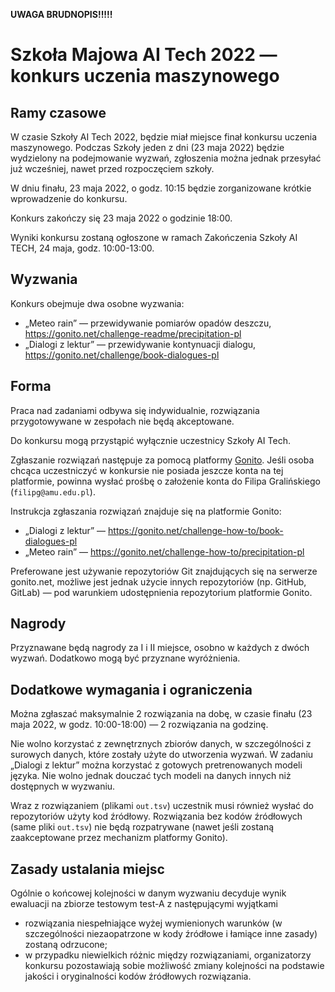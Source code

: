 

**UWAGA BRUDNOPIS!!!!!**

Szkoła Majowa AI Tech 2022 — konkurs uczenia maszynowego
========================================================

## Ramy czasowe

W czasie Szkoły AI Tech 2022, będzie miał miejsce finał konkursu
uczenia maszynowego. Podczas Szkoły jeden z dni (23 maja 2022) będzie wydzielony na
podejmowanie wyzwań, zgłoszenia można jednak przesyłać już wcześniej,
nawet przed rozpoczęciem szkoły.

W dniu finału, 23 maja 2022, o godz. 10:15 będzie zorganizowane
krótkie wprowadzenie do konkursu.

Konkurs zakończy się 23 maja 2022 o godzinie 18:00.

Wyniki konkursu zostaną ogłoszone w ramach Zakończenia Szkoły AI TECH,
24 maja, godz. 10:00-13:00.

## Wyzwania

Konkurs obejmuje dwa osobne wyzwania:

* „Meteo rain” — przewidywanie pomiarów opadów deszczu, https://gonito.net/challenge-readme/precipitation-pl
* „Dialogi z lektur” — przewidywanie kontynuacji dialogu, https://gonito.net/challenge/book-dialogues-pl

## Forma

Praca nad zadaniami odbywa się indywidualnie, rozwiązania
przygotowywane w zespołach nie będą akceptowane.

Do konkursu mogą przystąpić wyłącznie uczestnicy Szkoły AI Tech.

Zgłaszanie rozwiązań następuje za pomocą platformy
[Gonito](https://gonito.net). Jeśli osoba chcąca uczestniczyć w konkursie
nie posiada jeszcze konta na tej platformie, powinna wysłać prośbę o
założenie konta do Filipa Gralińskiego (`filipg@amu.edu.pl`).

Instrukcja zgłaszania rozwiązań znajduje się na platformie Gonito:

* „Dialogi z lektur” — https://gonito.net/challenge-how-to/book-dialogues-pl
* „Meteo rain” — https://gonito.net/challenge-how-to/precipitation-pl

Preferowane jest używanie repozytoriów Git znajdujących się na
serwerze gonito.net, możliwe jest jednak użycie innych repozytoriów
(np. GitHub, GitLab) — pod warunkiem udostępnienia repozytorium
platformie Gonito.

## Nagrody

Przyznawane będą nagrody za I i II miejsce, osobno w każdych z dwóch wyzwań.
Dodatkowo mogą być przyznane wyróżnienia.

## Dodatkowe wymagania i ograniczenia

Można zgłaszać maksymalnie 2 rozwiązania na dobę, w czasie finału (23 maja 2022, w
godz. 10:00-18:00) — 2 rozwiązania na godzinę.

Nie wolno korzystać z zewnętrznych zbiorów danych, w szczególności z
surowych danych, które zostały użyte do utworzenia wyzwań. W zadaniu
„Dialogi z lektur” można korzystać z gotowych pretrenowanych modeli
języka. Nie wolno jednak douczać tych modeli na danych innych niż
dostępnych w wyzwaniu.

Wraz z rozwiązaniem (plikami `out.tsv`) uczestnik musi również wysłać
do repozytoriów użyty kod źródłowy. Rozwiązania bez kodów źródłowych
(same pliki `out.tsv`) nie będą rozpatrywane (nawet jeśli zostaną
zaakceptowane przez mechanizm platformy Gonito).

## Zasady ustalania miejsc

Ogólnie o końcowej kolejności w danym wyzwaniu decyduje wynik ewaluacji na
zbiorze testowym test-A z następującymi wyjątkami

* rozwiązania niespełniające wyżej wymienionych warunków (w
  szczególności niezaopatrzone w kody źródłowe i łamiące inne zasady)
  zostaną odrzucone;
* w przypadku niewielkich różnic między rozwiązaniami, organizatorzy konkursu
  pozostawiają sobie możliwość zmiany kolejności na podstawie jakości i oryginalności kodów
  źródłowych rozwiązania.
